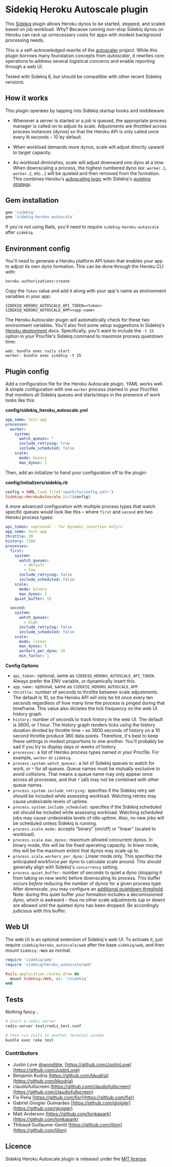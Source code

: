 # Sidekiq Heroku Autoscale plugin

This [Sidekiq](https://github.com/mperham/sidekiq) plugin allows Heroku dynos to be started, stopped, and scaled based on job workload. Why? Because running non-stop Sidekiq dynos on Heroku can rack up unnecessary costs for apps with modest background processing needs.

This is a self-acknowledged rewrite of the [autoscaler](https://github.com/JustinLove/autoscaler) project. While this plugin borrows many foundation concepts from _autoscaler_, it rewrites core operations to address several logistical concerns and enable reporting through a web UI.

Tested with Sidekiq 6, but should be compatible with other recent Sidekiq versions.

## How it works

This plugin operates by tapping into Sidekiq startup hooks and middleware.

- Whenever a server is started or a job is queued, the appropriate process manager is called on to adjust its scale. Adjustments are throttled across process instances (dynos) so that the Heroku API is only called once every N seconds – 10 by default.

- When workload demands more dynos, scale will adjust directly upward to target capacity.

- As workload diminishes, scale will adjust downward one dyno at a time. When downscaling a process, the highest numbered dyno (ex: `worker.1`, `worker.2`, etc...) will be quieted and then removed from the formation. This combines Heroku's [autoscaling logic](https://devcenter.heroku.com/articles/scaling#autoscaling-logic) with Sidekiq's [quieting strategy](https://github.com/mperham/sidekiq/wiki/Signals#tstp).

## Gem installation

```ruby
gem 'sidekiq'
gem 'sidekiq-heroku-autoscale'
```

If you're not using Rails, you'll need to require `sidekiq-heroku-autoscale` after `sidekiq`.

## Environment config

You'll need to generate a Heroku platform API token that enables your app to adjust its own dyno formation. This can be done through the Heroku CLI with:

```shell
heroku authorizations:create
```

Copy the `Token` value and add it along with your app's name as environment variables in your app:

```shell
SIDEKIQ_HEROKU_AUTOSCALE_API_TOKEN=<token>
SIDEKIQ_HEROKU_AUTOSCALE_APP=<app-name>
```

The Heroku Autoscaler plugin will automatically check for these two environment variables. You'll also find some setup suggestions in Sidekiq's [Heroku deployment](https://github.com/mperham/sidekiq/wiki/Deployment#heroku) docs. Specifically, you'll want to include the `-t 25` option in your Procfile's Sidekiq command to maximize process quietdown time:

```shell
web: bundle exec rails start
worker: bundle exec sidekiq -t 25
```

## Plugin config

Add a configuration file for the Heroku Autoscale plugin. YAML works well. A simple configuration with one `worker` process (named in your Procfile) that monitors all Sidekiq queues and starts/stops in the presence of work looks like this:

**config/sidekiq_heroku_autoscale.yml**

```yaml
app_name: test-app
processes:
  worker:
    system:
      watch_queues: *
      include_retrying: true
      include_scheduled: false
    scale:
      mode: binary
      max_dynos: 1
```

Then, add an initializer to hand your configuration off to the plugin:

**config/initializers/sidekiq.rb**

```ruby
config = YAML.load_file('<path/to/config.yml>')
Sidekiq::HerokuAutoscale.init(config)
```

A more advanced configuration with multiple process types that watch specific queues would look like this – where `first` and `second` are two Heroku process types:

```yaml
api_token: <optional - for dynamic insertion only!>
app_name: test-app
throttle: 20
history: 7200
processes:
  first:
    system:
      watch_queues:
        - default
        - low
      include_retrying: false
      include_scheduled: false
    scale:
      mode: binary
      max_dynos: 2
    quiet_buffer: 15

  second:
    system:
      watch_queues:
        - high
      include_retrying: false
      include_scheduled: false
    scale:
      mode: linear
      max_dynos: 5
      workers_per_dyno: 20
      min_factor: 1
```

**Config Options**

- `api_token:` optional, same as `SIDEKIQ_HEROKU_AUTOSCALE_API_TOKEN`. Always prefer the ENV variable, or dynamically insert this.
- `app_name:` optional, same as `SIDEKIQ_HEROKU_AUTOSCALE_APP`.
- `throttle:` number of seconds to throttle between scale adjustments. The default is 10, so the Heroku API will only be hit once every ten seconds regardless of how many time the process is pinged during that timeframe. This value also dictates the tick frequency on the web UI history graph.
- `history:` number of seconds to track history in the web UI. The default is 3600, or 1 hour. The history graph renders ticks using the history duration divided by throttle time – so 3600 seconds of history on a 10 second throttle produce 360 data points. Therefore, it's best to keep these settings in modest proportions to one another. You'll probably be sad if you try to display days or weeks of history.
- `processes:` a list of Heroku process types named in your Procfile. For example, `worker` or `sidekiq`.
- `process.system.watch_queues:` a list of Sidekiq queues to watch for work, or `*` for all queues. Queue names must be mutually exclusive to avoid collisions. That means a queue name may only appear once across all processes, and that `*` (all) may not be combined with other queue names.
- `process.system.include_retrying:` specifies if the Sidekiq retry set should be included while assessing workload. Watching retries may cause undesirable levels of uptime.
- `process.system.include_scheduled:` specifies if the Sidekiq scheduled set should be included while assessing workload. Watching scheduled jobs may cause undesirable levels of idle uptime. Also, no new jobs will be scheduled unless Sidekiq is running.
- `process.scale.mode:` accepts "binary" (on/off) or "linear" (scaled to workload).
- `process.scale.max_dynos:` maximum allowed concurrent dynos. In binary mode, this will be the fixed operating capacity. In linear mode, this will be the maximum extent that dynos may scale up to.
- `process.scale.workers_per_dyno:` Linear mode only. This specifies the anticipated workforce per dyno to calculate scale around. This should generally align with Sidekiq's `concurrency` setting.
- `process.quiet_buffer:` number of seconds to quiet a dyno (stopping it from taking on new work) before downscaling its process. This buffer occurs _before_ reducing the number of dynos for a given process type. After downscale, you may configure an [additional quietdown threshold](https://github.com/mperham/sidekiq/wiki/Deployment#heroku). Note: during this quiet buffer your formation includes a decomissioned dyno, which is awkward – thus no other scale adjustments (up or down) are allowed until the quieted dyno has been dropped. Be accordingly judicious with this buffer.

## Web UI

The web UI is an optional extension of Sidekiq's web UI. To activate it, just require `sidekiq/heroku_autoscale/web` after the base `sidekiq/web`, and then mount `Sidekiq::Web` as normal:

```ruby
require 'sidekiq/web'
require 'sidekiq/heroku_autoscale/web'

Rails.application.routes.draw do
  mount Sidekiq::Web, at: '/sidekiq'
end
```

## Tests

Nothing fancy...

```bash
# start a redis server
redis-server test/redis_test.conf

# then run tests in another terminal window
bundle exec rake test
```

### Contributors

- Justin Love [@wondible](http://twitter.com/wondible), [https://github.com/JustinLove](https://github.com/JustinLove)
- Benjamin Kudria [https://github.com/bkudria](https://github.com/bkudria)
- claudiofullscreen [https://github.com/claudiofullscreen](https://github.com/claudiofullscreen)
- Fix Peña [https://github.com/fixr](https://github.com/fixr)
- Gabriel Givigier Guimarães [https://github.com/givigier](https://github.com/givigier)
- Matt Anderson [https://github.com/tonkapark](https://github.com/tonkapark)
- Thibaud Guillaume-Gentil [https://github.com/jilion](https://github.com/jilion)

## Licence

Sidekiq Heroku Autoscale plugin is released under the [MIT license](https://opensource.org/licenses/MIT).
